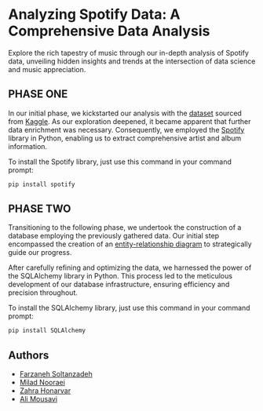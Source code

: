 #  Analyzing Spotify Data: A Comprehensive Data Analysis

Explore the rich tapestry of music through our in-depth analysis of Spotify data, unveiling hidden insights and trends at the intersection of data science and music appreciation.
## PHASE ONE

In our initial phase, we kickstarted our analysis with the [dataset](https://www.kaggle.com/datasets/nicholaselkan/spotify) sourced from [Kaggle](https://www.kaggle.com/). As our exploration deepened, it became apparent that further data enrichment was necessary. Consequently, we employed the [Spotify](https://open.spotify.com/) library in Python, enabling us to extract comprehensive artist and album information.

To install the Spotify library, just use this command in your command prompt:
```bash
pip install spotify
```

## PHASE TWO

Transitioning to the following phase, we undertook the construction of a database employing the previously gathered data. Our initial step encompassed the creation of an [entity-relationship diagram](https://viewer.diagrams.net/?tags=%7B%7D&highlight=0000ff&edit=_blank&layers=1&nav=1#R7V1Zd9o4FP41nJM%2B0OMd80iWZjonTdOmnZnOC0fYAtQYi8pyAv31I3nDG%2BBgGxxGeQm6tmTru5%2Burq4W99SrxeqWgOX8E7ah01Mke9VTr3sK%2BzNl9o9L1qFkOFBDwYwgOxTJG8Ej%2Bg0joRRJfWRDL3MjxdihaJkVWth1oUUzMkAIfsneNsVO9qlLMIMFwaMFnKL0b2TTeSg1lcFG%2FgdEs3n8ZNkYhlcWIL45qok3BzZ%2BSYnUm556RTCm4a%2FF6go6HLwYlzDfhy1Xkxcj0KVVMjwC%2Bunv4eivnx%2F%2FfZA%2F4qcvztTqR6U8A8ePKmxh36UEMczDt6brGArvBS0c4LLUpTVHjn0H1tjnj%2FYosJ7i1OUcE%2FQbuxQ47JLMBOwyoZFmdSlzxyPPycRcStiDbWhHmabsepRH1uJ09C5SUCjBT4lKFJ4feuz%2BhxgPKRHdAY%2FGrxLrgF%2B1gTcPnscTwEEzl%2F22WG5IuIBY0fP541%2FmiMLHJbC44IVRnVeDLuIqTpHjXGEHkwAp1QbQnFrJW6auGJYJJ1N2pai9WBWQULhKiSJt3kK8gJSs2S3R1b6uRdSK2pZm6GH6ZcNU2YjumadYOoxkIGocs6TsDX%2FYj4hCr6CTUqBTTzEcGukvaKYxFMYvnzOfAaFOp5JkSmmRMeP%2FkYeVi6s%2FRl9ZRuVdXBJ7sbCw8KZYPCGxJGTw%2BuKv0dc4s%2FSuwOZY4Q6c0oKmXBzQPK3WSOQxDiB3dhfkutZyTOU85ApEzICMogdQvIypCCYJfwmmgKbSjAkxSVO8KrJkZyveT52IKbpUjShaW0RRC0SxAXLWYwbWWJGkgraE7alse3Ro2lqZ7TGViWoYDdkeVcrZnqqUkpW2OKUdZHwk9mdZReNDCaPHGNkpM6Lq1Y1QnUdHBmz8avuXajFxmRNMbEj60fNHAT7kot9Py9%2BFxeTewgYUXlyPvt28K9ZuiT1EEXYvPt5%2FO2%2FTqlZuGa80rYO2moFeaAYhlRe%2BhyxhWA82rNMpNKxSp84eDCeS1JJhNdSKhFKMthhlHNGwFi1ozt49wXVkdcLLzGq4pZav%2BOS9WQJC9L2QEdxWLgncVhJYcLq4E295WHp7bcPX2ylesHH2xeXnz3c3o%2FvOIVGrZg72bRd63sWHu8%2Bj02u5Vl0oXCzxOVTE9gng3f144Ym2R9ECjj3WsQDqE9hJPOopG7gWBBPkILpukbysP6T9sNPltXNx1AHXg4o7tA5YehvMPEie22kVW8TQhWQmkDtA7C0hZE5oh8x%2Fow0LsHGdx8YvXa3cUa0ocpkb7S8gHzB0WOFHxcRBz9DpEv1r1YYNFyDrSZKqnHGQQK88yntlkCCZBmt8TDfYEiVA7hSLIMHhQQLTguVBgompa3pTQQIlGyPQlZPzyWx05qdmjKDKo7eFJxhjkUdfG%2Fjdam4Pj7%2FusbbNhJpn0CWQVzYaxmztzxqtmudP8g%2FO1Qk4E39xePR9iZe%2BA0i7I5juORAUUQemIJMl6Y3V%2FHXjh87VqYt1qMUouFo6yEK01WBj868NPCueOJPfyCuHXZ7rLyaQnP%2B02qCyy%2FNKj1lubRZkWPBwgj5MOMs1ZtSmypYZNWNi6A0tVdCzvnLiAp9skVT8Ag35yns8qS0%2BU5jLBYu0v6Cft9EZVqZOV5ZJycX1mbHvLOzOwXYHyrYOB2V2Z2gMVNDUEinFzFkeo4RO5lEtj9Ko5dk2jNs7PEsy5uyPeuYGSG5koWYZZdqzQMXFH6Gn6qyJWE5UwwhNJKhCo8wISdCUTLMZIyTLWRtklng%2FyXrbzPI0vTVGFUPPdSJYNddpuuMXTOxuLGuoNX701v7vOaRjF5NFJ2pz0kjYhNn%2B7kBRL5YxRa7bnbqcVK0usbqDRBPN9Rwmenlb64RCTkrNoJkKGFgLFSAAd5YEcf%2FXMLABFlqC1E6R%2FzEaNvJmvkcFEFMIutE4atXiJxb7EC49EC7Wf4tA1Ku4T5YEed1c%2Fn3cNQdEGDVeDJyxfu5ZECLaGyqQiNzAcLzajWFeZ7xBAUrWKRR4pHxDAcbGxRRYZD1NgUfOARWApP1QgUbOHRWA5LxSAUjBOVUEHCXeqUCll3VPBSC9lH8q0OhtHFQBRi%2FroQpAejkXVSDSS%2FuoAo5ezkkViPRyXqpAJM2RCZ6Nf57BvGGi4g5V6KQavgRr%2BDZnEBuF4T4meohHVw93OzImPiXAEZBsxA%2Bx%2BThDTE63cfrNqD9Z1zx2w7ZxXgyoD0sy%2B7zB5Zw3FBmVN4Rs31BUvv9DamD%2Fxz2kV9fPiqJBbYGcX8uR%2Fu%2B0L2sFlUB7BuONO5jQOZ5hFzg3G2lq4w%2FHbHPPHeYgB5D9hJSuI30An%2BIsoHCF6D88%2B3s9Sv2ICuO%2Fr1fpxDpO8FO4U5l48kdcHk9ssgWpTT57xD89wpI3Xxl7vuFPwF2HFz4gjlZw29btPR72iQV3qT06bYcCMoN0B9bRwVQc353kINAJnI%2FMazS%2F86d4SFB42o7YRlZnD%2F002CxW2EamGupQtXfxrPo2MlXObiNTh1WPY2jttH%2B5eB5D3Dkcspd1z7FPe%2FfTR%2FnLNrTmS0gdTlS%2BZX%2BKHQe%2FQOKd%2FzkgiUno5Pn6X5bDL8b3%2B7n3XV49mVe39yv9Ov7GzWm6r%2Fh30Hm9V%2BK%2BbE%2F%2F1ZfeS1LSa4V5VWN%2FN8ZSD5Aghhu3U8fp25Ri17brax%2FH79pKSXFanyZDioqcyNFB0feyoWXFl%2Fg0b0DxenesQQ1jYJj71b%2FbGESdTFNkMCqSwewUGYzOkKHquEbJDGykU9sAuar1H3RK74PujGjlqpofqlpa9Vmr0CmPIB57dJcUpWPvpH4dYEVle6CpwzQr5PeSPjw1KcqjSEVOlN%2BndooUxfO8gpNuC0wRAZDK5%2BgAy7TVwjiYXVFUTdMbCoDog2wARB9W%2FNSqrLYVR1UKVKoV%2F9h54PL%2B8EeQvUr0g7UzCDw43vV5QYoZX8fByT7elhhJIYhyHkGSnUaj8RiJ2RY31e50fRUdolMOh3c17%2BOPgIKsrG5gnbphiZFLvVTJD1ywsY9G7pTVgaanSVS4X1Xr3W%2FIUo6k4RtvKJtU%2FXAWFz8oG0V5xQGcNSctgD0A5V%2FJ0BiTtGb67PykxVFP%2Ft01HdfQyXeVpyyqHdJ5xh2oVpk6Jzj4t%2FSNh6IDrR02GFbsQU8WNnj%2BNbslQ391%2F%2Bctmhs%2FvgPH6Ze69TuowGBhPvDX4NWwm6ZDvt2lFb0N%2ByyFNnGBrG73qvaA8PThei5R8y4jsFfN6TZftjImEb7Ooyq4NHLOZdLy3nhY8yjXDt8of8K9mi8ohKZQUFNuUsmp0lHXJGIb9fwkW7IgVMr8JN3Q5QFsKLaRO6dckyrGNlrzk%2BKg3bEdpVd%2BdeqMPaakTb8dl0k%2Bqc902MIMPumiZjtXTTL3ek4nmYWp2s%2FG1OlIxH2P%2F9QpV7qt2fSqSyvi5cStq44lCeY2euOHsL5w%2FgnbkN%2FxHw%3D%3D) to strategically guide our progress. 

After carefully refining and optimizing the data, we harnessed the power of the SQLAlchemy library in Python. This process led to the meticulous development of our database infrastructure, ensuring efficiency and precision throughout.

To install the SQLAlchemy library, just use this command in your command prompt:
```bash
pip install SQLAlchemy
```
## Authors

- [Farzaneh Soltanzadeh](https://github.com/FarzanehSoltanzadeh)
- [Milad Nooraei](https://github.com/MiladNooraei)
- [Zahra Honarvar](https://github.com/zahra-honarvar)
- [Ali Mousavi](https://github.com/Alimousavi48)

